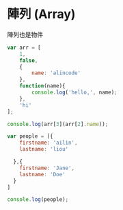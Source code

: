 # 陣列 (Array)

陣列也是物件

```js
var arr = [
	1,
	false,
	{
		name: 'alincode'
	},
	function(name){
		console.log('hello,', name);
	},
	'hi'
];

console.log(arr[3](arr[2].name));
```
<!-- hello, alincode -->

```js
var people = [{
    firstname: 'ailin',
    lastname: 'liou'

  },{
    firstname: 'Jane',
    lastname: 'Doe'
  }
]

console.log(people);
```